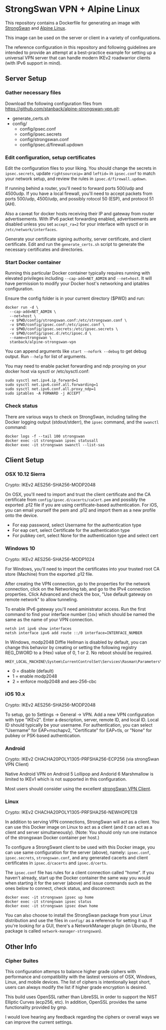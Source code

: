 # StrongSwan VPN + Alpine Linux

This repository contains a Dockerfile for generating
an image with [StrongSwan](https://www.strongswan.org/) and
[Alpine Linux](https://alpinelinux.org/).

This image can be used on the server or client in a variety
of configurations.

The reference configuration in this repository and following
guidelines are intended to provide an attempt at a
best-practice example for setting up a universal VPN server
that can handle modern IKEv2 roadwarrior clients (with IPv6
support in mind).

## Server Setup

### Gather necessary files

Download the following configuration files from
https://github.com/stanback/alpine-strongswan-vpn.git:

* generate_certs.sh
* config/
    * config/ipsec.conf
    * config/ipsec.secrets
    * config/strongswan.conf
    * config/ipsec.d/firewall.updown

### Edit configuration, setup certificates

Edit the configuration files to your liking.
You should change the secrets in `ipsec.secrets`,
update `rightsourceip=` and `leftid=` in `ipsec.conf`
to match your network setup, and review the rules
in `ipsec.d/firewall.updown`.

If running behind a router, you'll need to forward
ports 500/udp and 4500udp. If you have a local firewall,
you'll need to accept packets from ports 500/udp, 4500/udp,
and possibly rotocol 50 (ESP), and protocol 51 (AH).

Also a caveat for docker hosts receiving their IP and
gateway from router advertisements. With IPv6 packet
forwarding enabled, advertisements are disabled unless
you set `accept_ra=2` for your interface with sysctl or
in `/etc/network/interfaces`.

Generate your certificate signing authority, server
certificate, and client certificate. Edit and run
the `generate_certs.sh` script to generate the
necessary certificates and directories.

### Start Docker container

Running this particular Docker container typically requires
running with elevated privileges including `--cap-add=NET_ADMIN`
and `--net=host`. It will have permission to modify your Docker
host's networking and iptables configuration.

Ensure the config folder is in your current directory ($PWD) and run:

    docker run -d \
      --cap-add=NET_ADMIN \
      --net=host \
      -v $PWD/config/strongswan.conf:/etc/strongswan.conf \
      -v $PWD/config/ipsec.conf:/etc/ipsec.conf \
      -v $PWD/config/ipsec.secrets:/etc/ipsec.secrets \
      -v $PWD/config/ipsec.d:/etc/ipsec.d \
      --name=strongswan \
      stanback/alpine-strongswan-vpn

You can append arguments like `start --nofork --debug` to
get debug output. Run `--help` for list of arguments.

You may need to enable packet forwarding and ndp proxying on your
docker host via sysctl or /etc/sysctl.conf:

```
sudo sysctl net.ipv4.ip_forward=1
sudo sysctl net.ipv6.conf.all.forwarding=1
sudo sysctl net.ipv6.conf.all.proxy_ndp=1
sudo iptables -A FORWARD -j ACCEPT
```

### Check status

There are various ways to check on StrongSwan, including tailing
the Docker logging output (stdout/stderr), the `ipsec` command,
and the `swanctl` command:

    docker logs -f --tail 100 strongswan
    docker exec -it strongswan ipsec statusall
    docker exec -it strongswan swanctl --list-sas

## Client Setup

### OSX 10.12 Sierra

Crypto: IKEv2 AES256-SHA256-MODP2048

On OSX, you'll need to import and trust the client certificate
and the CA certificate from `config/ipsec.d/cacerts/caCert.pem`
and possibly the exported .p12 file if you are using
certificate-based authentication. For iOS, you can email yourself
the pem and .p12 and import them as a new profile onto the device.

* For eap password, select Username for the authentication type
* For eap cert, select Certificate for the authentication type
* For pubkey cert, select None for the authentication type and select cert

### Windows 10

Crypto: IKEv2 AES256-SHA256-MODP1024

For Windows, you'll need to import the certificates into your
trusted root CA store (Machine) from the exported .p12 file.

After creating the VPN connection, go to the properties for the
network connection, click on the Networking tab, and go to the
IPv4 connection properties. Click Advanced and check the box,
"Use default gateway on remote network" to allow tunneling.

To enable IPv6 gateway you'll need aministrator access. Run
the first command to find your interface number (`Idx`) which
should be named the same as the name of your VPN connection.

    netsh int ipv6 show interfaces
    netsh interface ipv6 add route ::/0 interface=INTERFACE_NUMBER

In Windows, modp2048 Diffie Hellman is disabled by default, you
can change this behavior by creating or setting the following
registry REG_DWORD to a (Hex) value of 0, 1 or 2. No reboot should
be required.

    HKEY_LOCAL_MACHINE\System\CurrentControlSet\Services\Rasman\Parameters\NegotiateDH2048_AES256

* 0 = disable (default)
* 1 = enable modp2048
* 2 = enforce modp2048 and aes-256-cbc

### iOS 10.x

Crypto: IKEv2 AES256-SHA256-MODP2048

To setup, go to Settings -> General -> VPN. Add a new VPN configuration
with type "IKEv2". Enter a description, server, remote ID, and local
ID. Local ID should typically be your username. For authentication,
you can select "Username" for EAP+mschapv2, "Certificate" for EAP+tls, or
"None" for pubkey or PSK-based authentication.

### Android

Crypto: IKEv2 CHACHA20POLY1305-PRFSHA256-ECP256 (via strongSwan VPN Client)

Native Android VPN on Android 5 Lollipop and Andorid 6 Marshmallow is
limited to IKEv1 which is not supported in this configuration.

Most users should consider using the excellent [strongSwan VPN Client](https://play.google.com/store/apps/details?id=org.strongswan.android&hl=en).

### Linux

Crypto: IKEv2 CHACHA20POLY1305-PRFSHA256-NEWHOPE128

In addition to serving VPN connections, StrongSwan will act as a client.
You can use this Docker image on Linux to act as a client (and it can act
as a client and server simultaneously). (Note: You should only run one
instance of the strongswan Docker container per host.)

To configure a StrongSwant client to be used with this Docker image,
you can use same configuration for the server (above), namely:
`ipsec.conf`, `ipsec.secrets`, `strongswan.conf`, and any generated
cacerts and client certificates in `ipsec.d/cacerts` and `ipsec.d/certs`.

The `ipsec.conf` file has rules for a client connection called
"home". If you haven't already, start up the Docker container the same
way you would when starting it for the server (above) and issue
commands such as the ones below to connect, check status, and
disconnect:

    docker exec -it strongswan ipsec up home
    docker exec -it strongswan ipsec status
    docker exec -it strongswan ipsec down home

You can also choose to install the StrongSwan package from your
Linux distribution and use the files in `config/` as a reference
for setting it up. If you're looking for a GUI, there's a
NetworkManager plugin (in Ubuntu, the package is called
`network-manager-strongswan`).

## Other Info

### Cipher Suites

This configuration attemps to balance higher grade ciphers with
performance and compatibility with the lastest versions of OSX,
Windows, Linux, and mobile devices. The list of ciphers is intentionally
kept short, users can always modify the list if higher grade
encryption is desired.

This build uses OpenSSL rather than LibreSSL in order to support
the NIST Elliptic Curves (ecp256, etc). In addition, OpenSSL provides
the same functionality provided by gmp.

I would love hearing any feedback regarding the ciphers or overall
ways we can improve the current settings.
